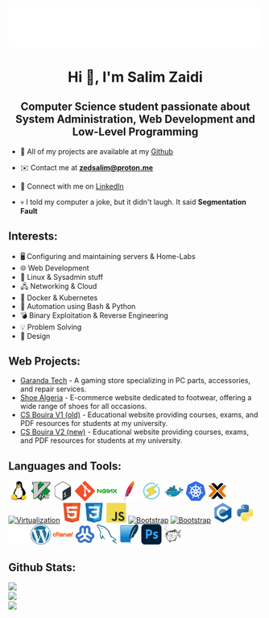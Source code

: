 <p align="center">
    <img alt="life" width="550" src="life.png">
</p>
<h1 align="center">Hi 👋, I'm Salim Zaidi</h1>
<h2 align="center">Computer Science student passionate about System Administration, Web Development and Low-Level Programming</h2>

- 🚀 All of my projects are available at my [Github](https://github.com/zedsalim)

- ✉️ Contact me at **zedsalim@proton.me**

- :link: Connect with me on [LinkedIn](https://www.linkedin.com/in/zedsalim)

- 💀 I told my computer a joke, but it didn't laugh. It said **Segmentation Fault**

<h2 align="left">Interests:</h2>

- 🖥️ Configuring and maintaining servers & Home-Labs
- 🌐 Web Development
- 🐧 Linux & Sysadmin stuff
- 🖧 Networking & Cloud
- 🐳 Docker & Kubernetes
- 🔧 Automation using Bash & Python
- 💣 Binary Exploitation & Reverse Engineering
- 💡 Problem Solving
- 🎨 Design

<h2 align="left">Web Projects:</h2>
 <ul>
        <li><a href="https://garandatech.com" target="_blank">Garanda Tech</a> - A gaming store specializing in PC parts, accessories, and repair services.</li>
        <li><a href="https://shoealgeria.com" target="_blank">Shoe Algeria</a> - E-commerce website dedicated to footwear, offering a wide range of shoes for all occasions.</li>
        <li><a href="https://csbouira-old.netlify.app" target="_blank">CS Bouira V1 (old)</a> - Educational website providing courses, exams, and PDF resources for students at my university.</li>
        <li><a href="https://csbouira.xyz" target="_blank">CS Bouira V2 (new)</a> - Educational website providing courses, exams, and PDF resources for students at my university.</li>
    </ul>

<h2 align="left">Languages and Tools:</h2>

[<img src="https://raw.githubusercontent.com/devicons/devicon/master/icons/linux/linux-original.svg" alt="Linux" width="40" height="40">](https://www.linux.org/)
[<img src="https://raw.githubusercontent.com/devicons/devicon/master/icons/vim/vim-original.svg" alt="Vim" width="40" height="40">](https://www.vim.org/)
[<img src="https://raw.githubusercontent.com/devicons/devicon/master/icons/bash/bash-original.svg" alt="Bash" width="40" height="40">](https://www.gnu.org/software/bash/)
[<img src="https://raw.githubusercontent.com/devicons/devicon/master/icons/git/git-original.svg" alt="Git" width="40" height="40">](https://git-scm.com/)
[<img src="https://raw.githubusercontent.com/devicons/devicon/master/icons/nginx/nginx-original.svg" alt="Nginx" width="40" height="40">](https://nginx.org/)
[<img src="https://raw.githubusercontent.com/devicons/devicon/master/icons/apache/apache-original.svg" alt="Apache" width="40" height="40">](https://httpd.apache.org/)
[<img src="ols.png" alt="OpenLiteSpeed" width="40" height="40">](https://openlitespeed.org/)
[<img src="https://raw.githubusercontent.com/devicons/devicon/master/icons/docker/docker-original.svg" alt="Docker" width="40" height="40">](https://www.docker.com/)
[<img src="kubernetes.png" alt="Kubernetes" width="40" height="40">](https://kubernetes.io/)
[<img src="proxmox.png" alt="Proxmox" width="40" height="40">](https://www.proxmox.com/proxmox-ve/)
[<img src="https://img.icons8.com/color/48/000000/virtual-machine.png" alt="Virtualization" width="40" height="40">](https://en.wikipedia.org/wiki/Virtualization)
[<img src="https://raw.githubusercontent.com/devicons/devicon/master/icons/html5/html5-original.svg" alt="HTML5" width="40" height="40">](https://www.w3schools.com/html/)
[<img src="https://raw.githubusercontent.com/devicons/devicon/master/icons/css3/css3-original.svg" alt="CSS3" width="40" height="40">](https://www.w3schools.com/css/)
[<img src="https://raw.githubusercontent.com/devicons/devicon/master/icons/javascript/javascript-original.svg" alt="JavaScript" width="40" height="40">](https://www.javascript.com/)
[<img src="https://cdn.jsdelivr.net/gh/devicons/devicon@latest/icons/php/php-original.svg" alt="Bootstrap" width="40" height="40"/>](https://www.php.net/)
[<img src="https://cdn.jsdelivr.net/gh/devicons/devicon@latest/icons/bootstrap/bootstrap-original.svg" alt="Bootstrap" width="40" height="40"/>](https://getbootstrap.com/)
[<img src="https://raw.githubusercontent.com/devicons/devicon/master/icons/c/c-original.svg" alt="C" width="40" height="40">](https://c-faq.com/)
[<img src="https://raw.githubusercontent.com/devicons/devicon/master/icons/python/python-original.svg" alt="Python" width="40" height="40">](https://www.python.org/)
[<img src="flask.png" alt="Flask" width="40" height="40">](https://flask.palletsprojects.com/)
[<img src="WordPress.png" alt="WodrPress" width="40" height="40">](https://www.wordpress.org/)
[<img src="cpanel.png" alt="cpanel" width="40" height="40">](https://www.cpanel.net/)
[<img src="webmin.png" alt="webmin" width="40" height="40">](https://www.webmin.com/)
[<img src="https://raw.githubusercontent.com/devicons/devicon/master/icons/mysql/mysql-original.svg" alt="MySQL" width="40" height="40">](https://www.mysql.com/)
[<img src="https://raw.githubusercontent.com/devicons/devicon/master/icons/sqlite/sqlite-original.svg" alt="SQLite" width="40" height="40">](https://www.sqlite.org/)
[<img src="ps.png" alt="Photoshop" width="40" height="40">](https://en.wikipedia.org/wiki/Adobe_Photoshop)
[<img src="gdb.svg" alt="GDB" width="40" height="40">](https://www.gnu.org/software/gdb/)

<h2 align="left">Github Stats:</h2>

![](https://github-readme-streak-stats.herokuapp.com/?user=zedsalim&theme=prussian&hide_border=true)<br/>
![](https://github-readme-stats.vercel.app/api?username=zedsalim&theme=prussian&hide_border=true&include_all_commits=false&count_private=false)<br/>
![](https://github-readme-stats.vercel.app/api/top-langs/?username=zedsalim&theme=prussian&hide_border=true&include_all_commits=false&count_private=false&layout=compact)

